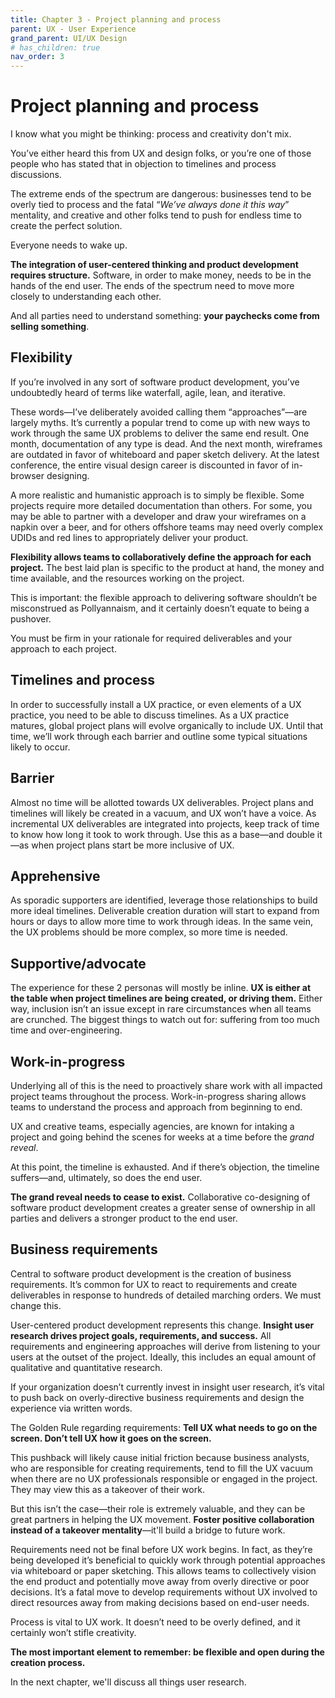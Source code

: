 ```yaml
---
title: Chapter 3 - Project planning and process
parent: UX - User Experience
grand_parent: UI/UX Design
# has_children: true
nav_order: 3
---
```


# Project planning and process
 
I know what you might be thinking: process and creativity don't mix.

You’ve either heard this from UX and design folks, or you’re one of those people who has stated that in objection to timelines and process discussions.

The extreme ends of the spectrum are dangerous: businesses tend to be overly tied to process and the fatal “*We’ve always done it this way*” mentality, and creative and other folks tend to push for endless time to create the perfect solution.

Everyone needs to wake up.

**The integration of user-centered thinking and product development requires structure.** Software, in order to make money, needs to be in the hands of the end user. The ends of the spectrum need to move more closely to understanding each other.

And all parties need to understand something: **your paychecks come from selling something**.

## Flexibility

If you’re involved in any sort of software product development, you’ve undoubtedly heard of terms like waterfall, agile, lean, and iterative.

These words—I’ve deliberately avoided calling them “approaches”—are largely myths. It’s currently a popular trend to come up with new ways to work through the same UX problems to deliver the same end result. One month, documentation of any type is dead. And the next month, wireframes are outdated in favor of whiteboard and paper sketch delivery. At the latest conference, the entire visual design career is discounted in favor of in-browser designing.

A more realistic and humanistic approach is to simply be flexible. Some projects require more detailed documentation than others. For some, you may be able to partner with a developer and draw your wireframes on a napkin over a beer, and for others offshore teams may need overly complex UDIDs and red lines to appropriately deliver your product.

**Flexibility allows teams to collaboratively define the approach for each project.** The best laid plan is specific to the product at hand, the money and time available, and the resources working on the project.

This is important: the flexible approach to delivering software shouldn’t be misconstrued as Pollyannaism, and it certainly doesn’t equate to being a pushover.

You must be firm in your rationale for required deliverables and your approach to each project.

## Timelines and process
In order to successfully install a UX practice, or even elements of a UX practice, you need to be able to discuss timelines. As a UX practice matures, global project plans will evolve organically to include UX. Until that time, we’ll work through each barrier and outline some typical situations likely to occur.

## Barrier
Almost no time will be allotted towards UX deliverables. Project plans and timelines will likely be created in a vacuum, and UX won’t have a voice. As incremental UX deliverables are integrated into projects, keep track of time to know how long it took to work through. Use this as a base—and double it—as when project plans start be more inclusive of UX.

## Apprehensive
As sporadic supporters are identified, leverage those relationships to build more ideal timelines. Deliverable creation duration will start to expand from hours or days to allow more time to work through ideas. In the same vein, the UX problems should be more complex, so more time is needed.

## Supportive/advocate
The experience for these 2 personas will mostly be inline. **UX is either at the table when project timelines are being created, or driving them.** Either way, inclusion isn’t an issue except in rare circumstances when all teams are crunched. The biggest things to watch out for: suffering from too much time and over-engineering.

## Work-in-progress
Underlying all of this is the need to proactively share work with all impacted project teams throughout the process. Work-in-progress sharing allows teams to understand the process and approach from beginning to end.

UX and creative teams, especially agencies, are known for intaking a project and going behind the scenes for weeks at a time before the *grand reveal*.

At this point, the timeline is exhausted. And if there’s objection, the timeline suffers—and, ultimately, so does the end user.

**The grand reveal needs to cease to exist.** Collaborative co-designing of software product development creates a greater sense of ownership in all parties and delivers a stronger product to the end user.

## Business requirements
Central to software product development is the creation of business requirements. It’s common for UX to react to requirements and create deliverables in response to hundreds of detailed marching orders. We must change this.

User-centered product development represents this change. **Insight user research drives project goals, requirements, and success.** All requirements and engineering approaches will derive from listening to your users at the outset of the project. Ideally, this includes an equal amount of qualitative and quantitative research.

If your organization doesn’t currently invest in insight user research, it’s vital to push back on overly-directive business requirements and design the experience via written words.

The Golden Rule regarding requirements: **Tell UX what needs to go on the screen. Don’t tell UX how it goes on the screen.**

This pushback will likely cause initial friction because business analysts, who are responsible for creating requirements, tend to fill the UX vacuum when there are no UX professionals responsible or engaged in the project. They may view this as a takeover of their work.

But this isn’t the case—their role is extremely valuable, and they can be great partners in helping the UX movement. **Foster positive collaboration instead of a takeover mentality**—it'll build a bridge to future work.

Requirements need not be final before UX work begins. In fact, as they’re being developed it’s beneficial to quickly work through potential approaches via whiteboard or paper sketching. This allows teams to collectively vision the end product and potentially move away from overly directive or poor decisions. It’s a fatal move to develop requirements without UX involved to direct resources away from making decisions based on end-user needs.

Process is vital to UX work. It doesn’t need to be overly defined, and it certainly won’t stifle creativity.

**The most important element to remember: be flexible and open during the creation process.**

In the next chapter, we'll discuss all things user research.
